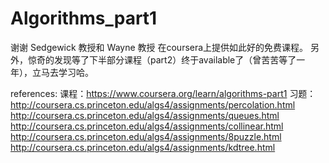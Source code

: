 # Algorithms_part1

谢谢 Sedgewick 教授和 Wayne 教授 在coursera上提供如此好的免费课程。
另外，惊奇的发现等了下半部分课程（part2）终于available了（曾苦苦等了一年），立马去学习哈。

references:
课程：https://www.coursera.org/learn/algorithms-part1
习题：
http://coursera.cs.princeton.edu/algs4/assignments/percolation.html
http://coursera.cs.princeton.edu/algs4/assignments/queues.html
http://coursera.cs.princeton.edu/algs4/assignments/collinear.html
http://coursera.cs.princeton.edu/algs4/assignments/8puzzle.html
http://coursera.cs.princeton.edu/algs4/assignments/kdtree.html
